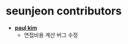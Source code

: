 seunjeon contributors
============================================

* **[paul kim](https://bitbucket.org/paul_master/)**
  * 연접비용 계산 버그 수정